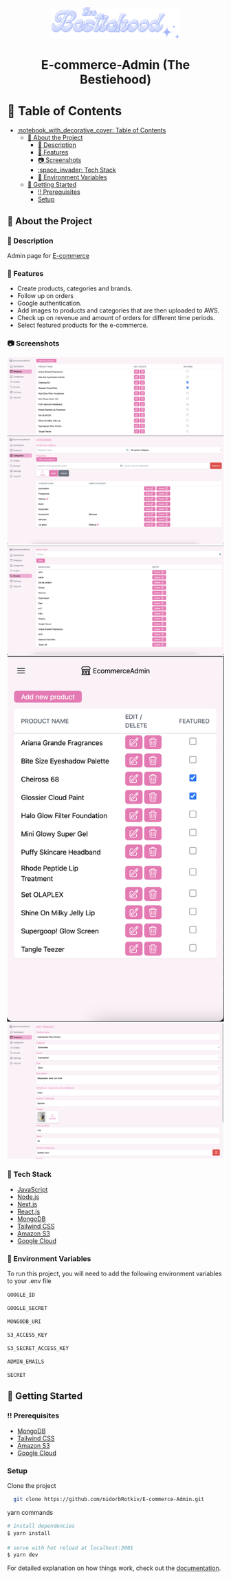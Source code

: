 <div align="center">

  <img src="public/assets/logo.png" alt="logo" width="300" height="auto" />
  <h1>E-commerce-Admin (The Bestiehood)</h1>

  <!-- <h2>
   :star: <a href="https://bestiehood-admin.vercel.app/">Check out the website!</a> :star:
  </h2>  -->
  
</div>

<!-- Table of Contents -->

# :notebook_with_decorative_cover: Table of Contents

- [:notebook\_with\_decorative\_cover: Table of Contents](#notebook_with_decorative_cover-table-of-contents)
  - [:star2: About the Project](#star2-about-the-project)
    - [:notebook: Description](#notebook-description)
    - [:eyes: Features](#eyes-features)
    - [:camera: Screenshots](#camera-screenshots)
    - [:space\_invader: Tech Stack](#space_invader-tech-stack)
    - [:key: Environment Variables](#key-environment-variables)
  - [:toolbox: Getting Started](#toolbox-getting-started)
    - [:bangbang: Prerequisites](#bangbang-prerequisites)
    - [Setup](#setup)

<!-- About the Project -->

## :star2: About the Project

<!-- Description -->

### :notebook: Description

<p>
Admin page for <a href="https://bestiehood.vercel.app/">E-commerce</a>
</p>

<!-- Features -->

### :eyes: Features

- Create products, categories and brands.
- Follow up on orders
- Google authentication.
- Add images to products and categories that are then uploaded to AWS.
- Check up on revenue and amount of orders for different time periods. 
- Select featured products for the e-commerce.

<!-- Screenshots -->

### :camera: Screenshots

<div align="center"> 
 <img src="public/assets/screenshots/sc1.png" alt="screenshot" width="auto" height="auto" alt="screenshot1" />
</div>

<div align="center"> 
 <img src="public/assets/screenshots/sc2.png" alt="screenshot" width="auto" height="auto" alt="screenshot1" />
</div>

<div align="center"> 
 <img src="public/assets/screenshots/sc3.png" alt="screenshot" width="auto" height="auto" alt="screenshot1" />
</div>

<div align="center"> 
 <img src="public/assets/screenshots/sc4.png" alt="screenshot" width="auto" height="auto" alt="screenshot1" />
</div>

<div align="center"> 
 <img src="public/assets/screenshots/sc5.png" alt="screenshot" width="auto" height="auto" alt="screenshot1" />
</div>

<!-- TechStack -->

### :space_invader: Tech Stack

 <ul>
    <li><a href="https://www.javascript.com/">JavaScript</a></li>
    <li><a href="https://nodejs.org/">Node.js</a></li>
    <li><a href="https://nextjs.org/">Next.js</a></li>
    <li><a href="https://react.dev/">React.js</a></li>
    <li><a href="https://www.mongodb.com/">MongoDB</a></li>
    <li><a href="https://tailwindcss.com/">Tailwind CSS</a></li>
    <li><a href="https://aws.amazon.com/s3/">Amazon S3</a></li>
    <li><a href="https://cloud.google.com/">Google Cloud</a></li>
  </ul>

<!-- Env Variables -->

### :key: Environment Variables

To run this project, you will need to add the following environment variables to your .env file

`GOOGLE_ID`

`GOOGLE_SECRET`

`MONGODB_URI`

`S3_ACCESS_KEY`

`S3_SECRET_ACCESS_KEY`

`ADMIN_EMAILS`

`SECRET`

<!-- Getting Started -->

## :toolbox: Getting Started

<!-- Prerequisites -->

### :bangbang: Prerequisites

 <ul>
    <li><a href="https://www.mongodb.com/">MongoDB</a></li>
    <li><a href="https://tailwindcss.com/">Tailwind CSS</a></li>
    <li><a href="https://aws.amazon.com/s3/">Amazon S3</a></li>
    <li><a href="https://cloud.google.com/">Google Cloud</a></li>
 </ul>

### Setup

Clone the project

```bash
  git clone https://github.com/nidorbRotkiv/E-commerce-Admin.git
```

yarn commands

```bash
# install dependencies
$ yarn install

# serve with hot reload at localhost:3001
$ yarn dev
```

For detailed explanation on how things work, check out the [documentation](https://nextjs.org/).
